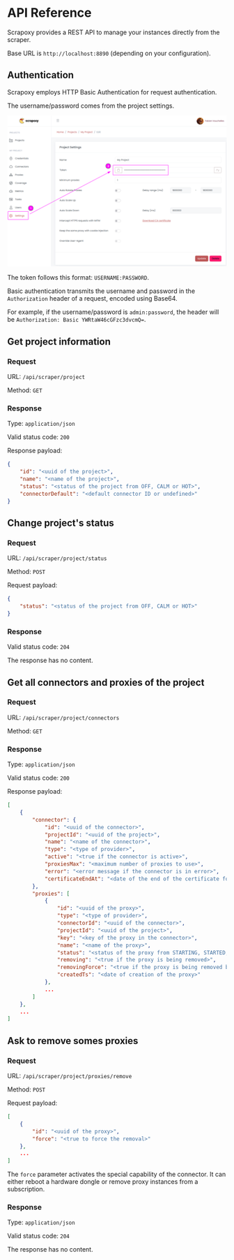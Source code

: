 # API Reference

Scrapoxy provides a REST API to manage your instances directly from the scraper.

Base URL is `http://localhost:8890` (depending on your configuration).


## Authentication

Scrapoxy employs HTTP Basic Authentication for request authentication.

The username/password comes from the project settings.

![Token](./token.png)

The token follows this format: `USERNAME:PASSWORD`.

Basic authentication transmits the username and password in the `Authorization` header of a request,
encoded using Base64.

For example, if the username/password is `admin:password`, the header will be `Authorization: Basic YWRtaW46cGFzc3dvcmQ=`. 


## Get project information

### Request 

URL: `/api/scraper/project`

Method: `GET`


### Response

Type: `application/json`

Valid status code: `200`

Response payload:

```json
{
    "id": "<uuid of the project>",
    "name": "<name of the project>",
    "status": "<status of the project from OFF, CALM or HOT>",
    "connectorDefault": "<default connector ID or undefined>"
}
```


## Change project's status

### Request

URL: `/api/scraper/project/status`

Method: `POST`

Request payload:

```json
{
    "status": "<status of the project from OFF, CALM or HOT>"
}
```


### Response

Valid status code: `204`

The response has no content.


## Get all connectors and proxies of the project

### Request

URL: `/api/scraper/project/connectors`

Method: `GET`


### Response

Type: `application/json`

Valid status code: `200`

Response payload:

```json
[
    {
        "connector": {
            "id": "<uuid of the connector>",
            "projectId": "<uuid of the project>",
            "name": "<name of the connector>",
            "type": "<type of provider>",
            "active": "<true if the connector is active>",
            "proxiesMax": "<maximum number of proxies to use>",
            "error": "<error message if the connector is in error>",
            "certificateEndAt": "<date of the end of the certificate for cloud provider>"
        },
        "proxies": [
            {
                "id": "<uuid of the proxy>",
                "type": "<type of provider>",
                "connectorId": "<uuid of the connector>",
                "projectId": "<uuid of the project>",
                "key": "<key of the proxy in the connector>",
                "name": "<name of the proxy>",
                "status": "<status of the proxy from STARTING, STARTED, STOPPING, STOPPED or ERROR>",
                "removing": "<true if the proxy is being removed>",
                "removingForce": "<true if the proxy is being removed by force (see below)>",
                "createdTs": "<date of creation of the proxy>"
            },
            ...
        ]
    },
    ...
]
```


## Ask to remove somes proxies

### Request

URL: `/api/scraper/project/proxies/remove`

Method: `POST`

Request payload:

```json
[
    {
        "id": "<uuid of the proxy>",
        "force": "<true to force the removal>"
    },
    ...
]
```

The `force` parameter activates the special capability of the connector. 
It can either reboot a hardware dongle or remove proxy instances from a subscription.


### Response

Type: `application/json`

Valid status code: `204`

The response has no content.
